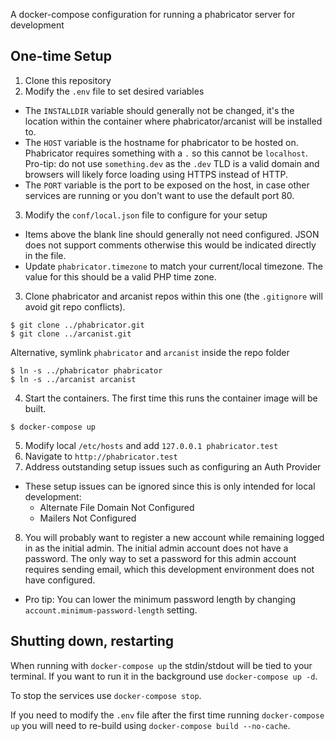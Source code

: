 A docker-compose configuration for running a phabricator server for development

## One-time Setup
1. Clone this repository
2. Modify the `.env` file to set desired variables
  - The `INSTALLDIR` variable should generally not be changed, it's the location within the container where phabricator/arcanist will be installed to.
  - The `HOST` variable is the hostname for phabricator to be hosted on. Phabricator requires something with a `.` so this cannot be `localhost`. Pro-tip: do not use `something.dev` as the `.dev` TLD is a valid domain and browsers will likely force loading using HTTPS instead of HTTP.
  - The `PORT` variable is the port to be exposed on the host, in case other services are running or you don't want to use the default port 80.
3. Modify the `conf/local.json` file to configure for your setup
  - Items above the blank line should generally not need configured. JSON does not support comments otherwise this would be indicated directly in the file.
  - Update `phabricator.timezone` to match your current/local timezone. The value for this should be a valid PHP time zone.
3. Clone phabricator and arcanist repos within this one (the `.gitignore` will avoid git repo conflicts).
```
$ git clone ../phabricator.git
$ git clone ../arcanist.git
```
Alternative, symlink `phabricator` and `arcanist` inside the repo folder
```
$ ln -s ../phabricator phabricator
$ ln -s ../arcanist arcanist
```
4. Start the containers. The first time this runs the container image will be built.
```
$ docker-compose up
```
5. Modify local `/etc/hosts` and add `127.0.0.1 phabricator.test`
6. Navigate to `http://phabricator.test`
7. Address outstanding setup issues such as configuring an Auth Provider
  - These setup issues can be ignored since this is only intended for local development:
    - Alternate File Domain Not Configured
    - Mailers Not Configured
8. You will probably want to register a new account while remaining logged in as the initial admin. The initial admin account does not have a password. The only way to set a password for this admin account requires sending email, which this development environment does not have configured.
  - Pro tip: You can lower the minimum password length by changing `account.minimum-password-length` setting.


## Shutting down, restarting
When running with `docker-compose up` the stdin/stdout will be tied to your terminal. If you want to run it in the background use `docker-compose up -d`.

To stop the services use `docker-compose stop`.

If you need to modify the `.env` file after the first time running `docker-compose up` you will need to re-build using `docker-compose build --no-cache`.
